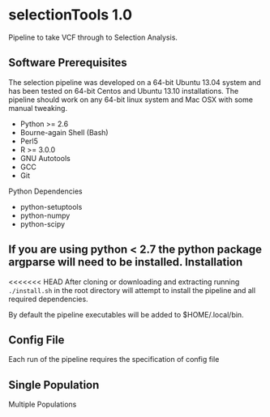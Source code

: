 selectionTools 1.0
=========================
Pipeline to take VCF through to Selection Analysis.

Software Prerequisites
---------------------

The selection pipeline was developed on a 64-bit Ubuntu 13.04 system and has been tested on 64-bit Centos and Ubuntu 13.10 installations. The pipeline should work on any 64-bit linux system and Mac OSX with some manual tweaking.

* Python >= 2.6
* Bourne-again Shell (Bash)
* Perl5
* R >= 3.0.0
* GNU Autotools
* GCC
* Git

Python Dependencies

* python-setuptools
* python-numpy
* python-scipy

If you are using python < 2.7 the python package argparse will need to be installed. 
Installation
------------

<<<<<<< HEAD
After cloning or downloading and extracting running `./install.sh` in the root directory will attempt to install the pipeline and all required dependencies.

By default the pipeline executables will be added to $HOME/.local/bin.

Config File
-----------

Each run of the pipeline requires the specification of config file

Single Population
-----------------


Multiple Populations

